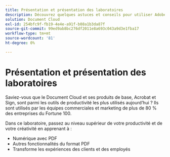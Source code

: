 ```yaml
---
title: Présentation et présentation des laboratoires
description: Découvrez quelques astuces et conseils pour utiliser Adobe Document Cloud
solution: Document Cloud
exl-id: 254bfc9f-fb19-4e4e-a91f-b08a1b3da87f
source-git-commit: 99ed9ab8bc276df2011e8a693c043a9d3e1fba17
workflow-type: tm+mt
source-wordcount: '81'
ht-degree: 0%

---
```


# Présentation et présentation des laboratoires

Saviez-vous que le Document Cloud et ses produits de base, Acrobat et Sign, sont parmi les outils de productivité les plus utilisés aujourd’hui ? Ils sont utilisés par les équipes commerciales et marketing de plus de 80 % des entreprises du Fortune 100.

Dans ce laboratoire, passez au niveau supérieur de votre productivité et de votre créativité en apprenant à :

* Numérique avec PDF
* Autres fonctionnalités du format PDF
* Transforme les expériences des clients et des employés
